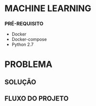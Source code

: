 # MACHINE LEARNING 

###  PRÉ-REQUISITO

 - Docker
 - Docker-compose
 - Python 2.7


# PROBLEMA

 
## SOLUÇÃO


## FLUXO DO PROJETO

 